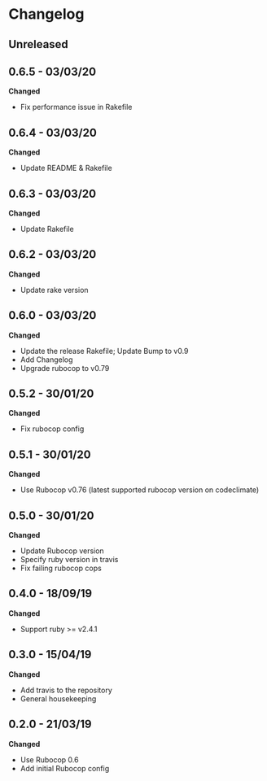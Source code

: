 # Changelog

## Unreleased
## 0.6.5 - 03/03/20
**Changed**
* Fix performance issue in Rakefile

## 0.6.4 - 03/03/20
**Changed**
* Update README & Rakefile

## 0.6.3 - 03/03/20
**Changed**
* Update Rakefile

## 0.6.2 - 03/03/20
**Changed**
* Update rake version

## 0.6.0 - 03/03/20
**Changed**
* Update the release Rakefile; Update Bump to v0.9
* Add Changelog
* Upgrade rubocop to v0.79

## 0.5.2 - 30/01/20
**Changed**
* Fix rubocop config

## 0.5.1 - 30/01/20
**Changed**
* Use Rubocop v0.76 (latest supported rubocop version on codeclimate)

## 0.5.0 - 30/01/20
**Changed**
* Update Rubocop version
* Specify ruby version in travis
* Fix failing rubocop cops

## 0.4.0 - 18/09/19
**Changed**
* Support ruby >= v2.4.1

## 0.3.0 - 15/04/19
**Changed**
* Add travis to the repository
* General housekeeping

## 0.2.0 - 21/03/19
**Changed**
* Use Rubocop 0.6
* Add initial Rubocop config
